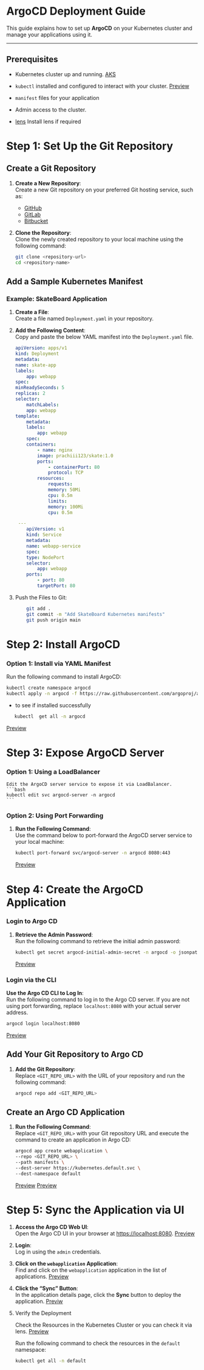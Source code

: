 # ArgoCD Deployment Guide

This guide explains how to set up **ArgoCD** on your Kubernetes cluster and manage your applications using it.

---

## Prerequisites

- Kubernetes cluster up and running.
  [AKS](https://learn.microsoft.com/en-us/azure/aks/learn/quick-kubernetes-deploy-cli)
- `kubectl` installed and configured to interact with your cluster.
   [Preview](argo/1.png)

- `manifest` files for your application
- Admin access to the cluster.

- [lens](https://docs.k8slens.dev/getting-started/install-lens/) Install lens if required


# Step 1: Set Up the Git Repository

## Create a Git Repository

1. **Create a New Repository**:  
   Create a new Git repository on your preferred Git hosting service, such as:

   - [GitHub](https://github.com/)
   - [GitLab](https://gitlab.com/)
   - [Bitbucket](https://bitbucket.org/)

2. **Clone the Repository**:  
   Clone the newly created repository to your local machine using the following command:

   ```bash
   git clone <repository-url>
   cd <repository-name>
   ```

## Add a Sample Kubernetes Manifest

### Example: SkateBoard Application

1. **Create a File**:  
   Create a file named `Deployment.yaml` in your repository.

2. **Add the Following Content**:  
   Copy and paste the below YAML manifest into the `Deployment.yaml` file.

   ```yaml
   apiVersion: apps/v1
   kind: Deployment
   metadata:
   name: skate-app
   labels:
       app: webapp
   spec:
   minReadySeconds: 5
   replicas: 2
   selector:
       matchLabels:
       app: webapp
   template:
       metadata:
       labels:
           app: webapp
       spec:
       containers:
           - name: nginx
           image: prachiii123/skate:1.0
           ports:
               - containerPort: 80
               protocol: TCP
           resources:
               requests:
               memory: 50Mi
               cpu: 0.5m
               limits:
               memory: 100Mi
               cpu: 0.5m

    ---
       apiVersion: v1
       kind: Service
       metadata:
       name: webapp-service
       spec:
       type: NodePort
       selector:
           app: webapp
       ports:
           - port: 80
           targetPort: 80
   ```

3. Push the Files to Git:
   ```bash
       git add .
       git commit -m "Add SkateBoard Kubernetes manifests"
       git push origin main
   ```

# Step 2: Install ArgoCD

### Option 1: Install via YAML Manifest

Run the following command to install ArgoCD:

```bash
kubectl create namespace argocd
kubectl apply -n argocd -f https://raw.githubusercontent.com/argoproj/argo-cd/stable/manifests/install.yaml
```
- to see if installed successfully
```bash
   kubectl  get all -n argocd
```

[Preview](argo/10.png)

# Step 3: Expose ArgoCD Server

### Option 1: Using a LoadBalancer

    Edit the ArgoCD server service to expose it via LoadBalancer.
    ```bash
    kubectl edit svc argocd-server -n argocd
    ```

### Option 2: Using Port Forwarding

1. **Run the Following Command**:  
   Use the command below to port-forward the ArgoCD server service to your local machine:

   ```bash
   kubectl port-forward svc/argocd-server -n argocd 8080:443
   ```
   [Preview](argo/2.png)
# Step 4: Create the ArgoCD Application

### Login to Argo CD

1. **Retrieve the Admin Password**:  
   Run the following command to retrieve the initial admin password:


   ```bash
   kubectl get secret argocd-initial-admin-secret -n argocd -o jsonpath="{.data.password}" | base64 -d
   ```
   [Preview](argo/3.png)
### Login via the CLI

  **Use the Argo CD CLI to Log In**:  
   Run the following command to log in to the Argo CD server. If you are not using port forwarding, replace `localhost:8080` with your actual server address.

   ```bash
   argocd login localhost:8080
   ```
   [Preview](argo/4.png)

## Add Your Git Repository to Argo CD

1. **Add the Git Repository**:  
   Replace `<GIT_REPO_URL>` with the URL of your repository and run the following command:

   ```bash
   argocd repo add <GIT_REPO_URL>
   ```
## Create an Argo CD Application

1. **Run the Following Command**:  
   Replace `<GIT_REPO_URL>` with your Git repository URL and execute the command to create an application in Argo CD:

   ```bash
   argocd app create webapplication \
   --repo <GIT_REPO_URL> \
   --path manifests \
   --dest-server https://kubernetes.default.svc \
   --dest-namespace default
   ```
   [Preview](argo/6.png)
   [Preview](argo/7.png)
# Step 5: Sync the Application via UI

1. **Access the Argo CD Web UI**:  
   Open the Argo CD UI in your browser at [https://localhost:8080](https://localhost:8080).
   [Preview](argo/3.png)

2. **Login**:  
   Log in using the `admin` credentials.



3. **Click on the `webapplication` Application**:  
   Find and click on the `webapplication` application in the list of applications.
   [Preview](argo/7.png)


4. **Click the “Sync” Button**:  
   In the application details page, click the **Sync** button to deploy the application.
   [Previw](argo/8.png)
5.  Verify the Deployment

     Check the Resources in the Kubernetes Cluster
     or you can check it via lens.
     [Preview](argo/9.png)

    Run the following command to check the resources in the `default` namespace:

    ```bash
    kubectl get all -n default
    ```
    